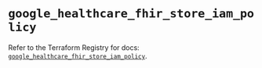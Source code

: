 # `google_healthcare_fhir_store_iam_policy`

Refer to the Terraform Registry for docs: [`google_healthcare_fhir_store_iam_policy`](https://registry.terraform.io/providers/hashicorp/google-beta/6.13.0/docs/resources/google_healthcare_fhir_store_iam_policy).
